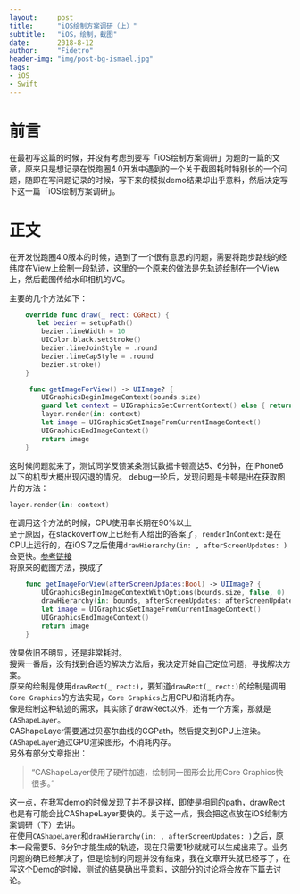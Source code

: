 ```yaml
---
layout:     post
title:      "iOS绘制方案调研（上）"
subtitle:   "iOS，绘制，截图"
date:       2018-8-12
author:     "Fidetro"
header-img: "img/post-bg-ismael.jpg"
tags:
- iOS
- Swift
---
```


# 前言  
在最初写这篇的时候，并没有考虑到要写「iOS绘制方案调研」为题的一篇的文章，原来只是想记录在悦跑圈4.0开发中遇到的一个关于截图耗时特别长的一个问题，随即在写问题记录的时候，写下来的模拟demo结果却出乎意料，然后决定写下这一篇「iOS绘制方案调研」。  
# 正文
在开发悦跑圈4.0版本的时候，遇到了一个很有意思的问题，需要将跑步路线的经纬度在View上绘制一段轨迹，这里的一个原来的做法是先轨迹绘制在一个View上，然后截图传给水印相机的VC。  

主要的几个方法如下：
```swift
    override func draw(_ rect: CGRect) {
       let bezier = setupPath()
        bezier.lineWidth = 10
        UIColor.black.setStroke()
        bezier.lineJoinStyle = .round
        bezier.lineCapStyle = .round
        bezier.stroke()
    }
```
```swift
     func getImageForView() -> UIImage? {
        UIGraphicsBeginImageContext(bounds.size)
        guard let context = UIGraphicsGetCurrentContext() else { return nil }
        layer.render(in: context)
        let image = UIGraphicsGetImageFromCurrentImageContext()
        UIGraphicsEndImageContext()
        return image
    }
```  
这时候问题就来了，测试同学反馈某条测试数据卡顿高达5、6分钟，在iPhone6以下的机型大概出现闪退的情况。 
debug一轮后，发现问题是卡顿是出在获取图片的方法：
```swift
layer.render(in: context)
``` 
在调用这个方法的时候，CPU使用率长期在90%以上  
至于原因，在stackoverflow上已经有人给出的答案了，`renderInContext:`是在CPU上运行的，在iOS 7之后使用`drawHierarchy(in: , afterScreenUpdates: )`会更快。[参考链接](https://stackoverflow.com/a/19067099/6202715)  
将原来的截图方法，换成了
```swift
    func getImageForView(afterScreenUpdates:Bool) -> UIImage? {
        UIGraphicsBeginImageContextWithOptions(bounds.size, false, 0)
        drawHierarchy(in: bounds, afterScreenUpdates: afterScreenUpdates)
        let image = UIGraphicsGetImageFromCurrentImageContext()
        UIGraphicsEndImageContext()
        return image
    }
```  
效果依旧不明显，还是非常耗时。  
搜索一番后，没有找到合适的解决方法后，我决定开始自己定位问题，寻找解决方案。  
原来的绘制是使用`drawRect(_ rect:)`，要知道`drawRect(_ rect:)`的绘制是调用`Core Graphics`的方法实现，`Core Graphics`占用CPU和消耗内存。  
像是绘制这种轨迹的需求，其实除了drawRect以外，还有一个方案，那就是`CAShapeLayer`。  
CAShapeLayer需要通过贝塞尔曲线的CGPath，然后提交到GPU上渲染。  
`CAShapeLayer`通过GPU渲染图形，不消耗内存。  
另外有部分文章指出：  
> “CAShapeLayer使用了硬件加速，绘制同一图形会比用Core Graphics快很多。”   

这一点，在我写demo的时候发现了并不是这样，即使是相同的path，drawRect也是有可能会比CAShapeLayer要快的。关于这一点，我会把这点放在iOS绘制方案调研（下）去讲。  
在使用`CAShapeLayer`和`drawHierarchy(in: , afterScreenUpdates: )`之后，原本一段需要5、6分钟才能生成的轨迹，现在只需要1秒就就可以生成出来了。业务问题的确已经解决了，但是绘制的问题并没有结束，我在文章开头就已经写了，在写这个Demo的时候，测试的结果确出乎意料，这部分的讨论将会放在下篇去讨论。  
